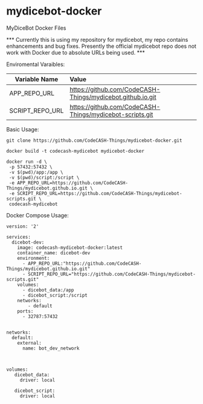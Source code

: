 # mydicebot-docker
MyDiceBot Docker Files

*** Currently this is using my repository for mydicebot, my repo contains enhancements and bug fixes. Presently the official mydicebot repo does not work with Docker due to absolute URLs being used. ***

Enviromental Varaibles:

| Variable Name | Value
| ------------- |:-------------
|  APP_REPO_URL    | https://github.com/CodeCASH-Things/mydicebot.github.io.git
|  SCRIPT_REPO_URL      | https://github.com/CodeCASH-Things/mydicebot-scripts.git 


Basic Usage:


```
git clone https://github.com/CodeCASH-Things/mydicebot-docker.git

docker build -t codecash-mydicebot mydicebot-docker

docker run -d \
 -p 57432:57432 \
 -v $(pwd)/app:/app \
 -v $(pwd)/script:/script \
 -e APP_REPO_URL=https://github.com/CodeCASH-Things/mydicebot.github.io.git \
 -e SCRIPT_REPO_URL=https://github.com/CodeCASH-Things/mydicebot-scripts.git \
 codecash-mydicebot

```


Docker Compose Usage:

```
version: '2'

services:
  dicebot-dev:
    image: codecash-mydicebot-docker:latest
    container_name: dicebot-dev
    environment:
      - APP_REPO_URL:"https://github.com/CodeCASH-Things/mydicebot.github.io.git"
      - SCRIPT_REPO_URL="https://github.com/CodeCASH-Things/mydicebot-scripts.git"
    volumes:
      - dicebot_data:/app
      - dicebot_script:/script
    networks:
        - default
    ports:
      - 32787:57432
      

networks:
  default:
    external:
      name: bot_dev_network
      
      
      
volumes:
   dicebot_data:
     driver: local
     
   dicebot_script:
     driver: local
```
